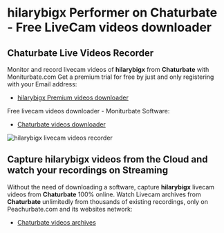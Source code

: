 # hilarybigx Performer on Chaturbate - Free LiveCam videos downloader

## Chaturbate Live Videos Recorder

Monitor and record livecam videos of **hilarybigx** from **Chaturbate** with Moniturbate.com
Get a premium trial for free by just and only registering with your Email address:
* [hilarybigx Premium videos downloader](https://moniturbate.com/request-demo-licence-key.html)

Free livecam videos downloader - Moniturbate Software:
* [Chaturbate videos downloader](https://moniturbate.com/moniturbate-download-software.html)

![hilarybigx livecam videos recorder](https://peachurnet.com/templates/moniturbate-software.png)


## Capture hilarybigx videos from the Cloud and watch your recordings on Streaming

Without the need of downloading a software, capture **hilarybigx** livecam videos from **Chaturbate** 100% online.
Watch Livecam archives from **Chaturbate** unlimitedly from thousands of existing recordings, only on Peachurbate.com and its websites network:
* [Chaturbate videos archives](https://peachurnet.com/)